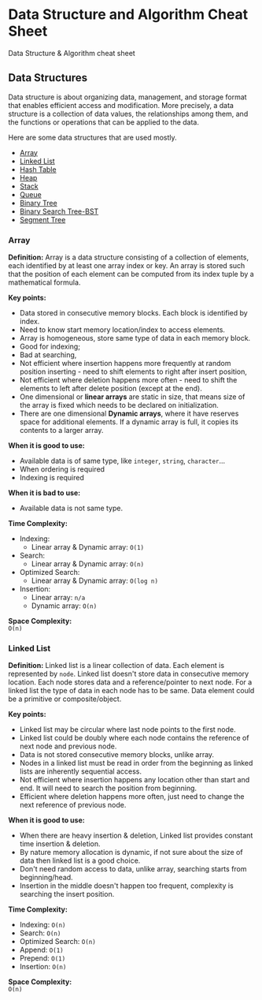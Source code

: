 # Data Structure and Algorithm Cheat Sheet
Data Structure &amp; Algorithm cheat sheet

## Data Structures
Data structure is about organizing data, management, and storage format that enables efficient access and modification.
More precisely, a data structure is a collection of data values, the relationships among them, and the functions or 
operations that can be applied to the data. 

Here are some data structures that are used mostly.

* [Array](#array)
* [Linked List](#linked-list)
* [Hash Table](#hash-table)
* [Heap](#heap)
* [Stack](#stack)
* [Queue](#queue)
* [Binary Tree](#binary-tree)
* [Binary Search Tree-BST](#binary-search-tree-bst)
* [Segment Tree](#segment-tree)


### Array
**Definition:**
Array is a data structure consisting of a collection of elements, each identified 
by at least one array index or key. An array is stored such that the position of each element can 
be computed from its index tuple by a mathematical formula.

**Key points:**
* Data stored in consecutive memory blocks. Each block is identified by index.
* Need to know start memory location/index to access elements.
* Array is homogeneous, store same type of data in each memory block.
* Good for indexing; 
* Bad at searching, 
* Not efficient where insertion happens more frequently at random position inserting - need to shift elements to right after insert position, 
* Not efficient where deletion happens more often - need to shift the elements to left after delete position (except at the end).
* One dimensional or **linear arrays** are static in size, that means size of the array is fixed which needs to be declared on initialization.
* There are one dimensional **Dynamic arrays**, where it have reserves space for additional elements. If a dynamic array is full, it copies its contents to a larger array.

**When it is good to use:**
* Available data is of same type, like `integer`, `string`, `character`... 
* When ordering is required
* Indexing is required

**When it is bad to use:**
* Available data is not same type.

**Time Complexity:**
* Indexing: 
    * Linear array & Dynamic array: `O(1)`
* Search: 
    * Linear array & Dynamic array: `O(n)`
* Optimized Search: 
    * Linear array & Dynamic array: `O(log n)`
* Insertion: 
    * Linear array: `n/a` 
    * Dynamic array: `O(n)`
    
**Space  Complexity:**\
`O(n)`

### Linked List
**Definition:**
Linked list is a linear collection of data. Each element is represented by `node`. Linked list 
doesn't store data in consecutive memory location. Each node stores data and a reference/pointer
to next node. For a linked list the type of data in each node has to be same. Data element  could be
a primitive or composite/object. 

**Key points:**
* Linked list may be circular where last node points to the first node.
* Linked list could be doubly where each node contains the reference of next node and previous node.
* Data is not stored consecutive memory blocks, unlike array. 
* Nodes in a linked list must be read in order from the beginning as linked lists are inherently sequential access.
* Not efficient where insertion happens any location other than start and end. It will need to search the position from beginning.  
* Efficient where deletion happens more often, just need to change the next reference of previous node.

**When it is good to use:**
* When there are heavy insertion & deletion, Linked list provides constant time insertion & deletion.
* By nature memory allocation is dynamic, if not sure about the size of data then linked list is a good choice.
* Don't need random access to data, unlike array, searching starts from beginning/head.
* Insertion in the middle doesn't happen too frequent, complexity is searching the insert position.

**Time Complexity:**
- Indexing: `O(n)`
- Search: `O(n)`
- Optimized Search: `O(n)`
- Append: `O(1)`
- Prepend: `O(1)`
- Insertion: `O(n)`

**Space  Complexity:**\
`O(n)`





